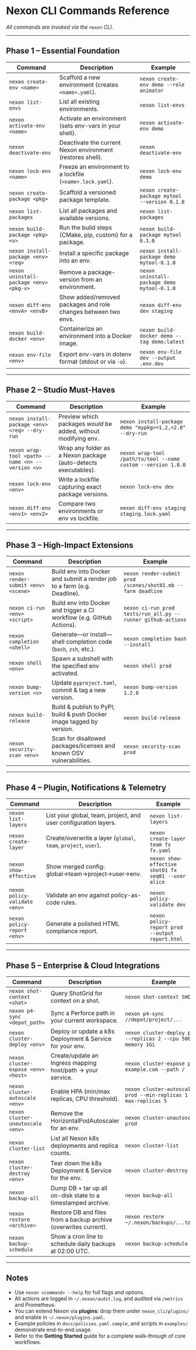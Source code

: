 # Nexon CLI Commands Reference

_All commands are invoked via the `nexon` CLI._

---

## Phase 1 – Essential Foundation

| Command                         | Description                                                        | Example                                                     |
|---------------------------------|--------------------------------------------------------------------|-------------------------------------------------------------|
| `nexon create-env <name>`       | Scaffold a new environment (creates `<name>.yaml`).                | `nexon create-env demo --role animator`                     |
| `nexon list-envs`               | List all existing environments.                                    | `nexon list-envs`                                           |
| `nexon activate-env <name>`     | Activate an environment (sets env-vars in your shell).             | `nexon activate-env demo`                                   |
| `nexon deactivate-env`          | Deactivate the current Nexon environment (restores shell).         | `nexon deactivate-env`                                      |
| `nexon lock-env <name>`         | Freeze an environment to a lockfile (`<name>.lock.yaml`).          | `nexon lock-env demo`                                       |
| `nexon create-package <pkg>`    | Scaffold a versioned package template.                             | `nexon create-package mytool --version 0.1.0`               |
| `nexon list-packages`           | List all packages and available versions.                          | `nexon list-packages`                                       |
| `nexon build-package <pkg> <v>` | Run the build steps (CMake, pip, custom) for a package.            | `nexon build-package mytool 0.1.0`                          |
| `nexon install-package <env> <req>` | Install a specific package into an env.                          | `nexon install-package demo mytool-0.1.0`                   |
| `nexon uninstall-package <env> <pkg-v>` | Remove a package-version from an environment.               | `nexon uninstall-package demo mytool-0.1.0`                 |
| `nexon diff-env <envA> <envB>`  | Show added/removed packages and role changes between two envs.     | `nexon diff-env dev staging`                                |
| `nexon build-docker <env>`      | Containerize an environment into a Docker image.                   | `nexon build-docker demo --tag demo:latest`                 |
| `nexon env-file <env>`          | Export env-vars in dotenv format (stdout or via `-o`).             | `nexon env-file dev --output .env.dev`                      |

---

## Phase 2 – Studio Must-Haves

| Command                                    | Description                                                         | Example                                                              |
|--------------------------------------------|---------------------------------------------------------------------|----------------------------------------------------------------------|
| `nexon install-package <env> <req> --dry-run` | Preview which packages *would* be added, without modifying env.     | `nexon install-package demo "mypkg>=1.2,<2.0" --dry-run`             |
| `nexon wrap-tool <path> --name <n> --version <v>` | Wrap any folder as a Nexon package (auto-detects executables).    | `nexon wrap-tool /path/to/tool --name custom --version 1.0.0`        |
| `nexon lock-env <env>`                     | Write a lockfile capturing exact package versions.                  | `nexon lock-env dev`                                                 |
| `nexon diff-env <env1> <env2>`             | Compare two environments or env vs lockfile.                        | `nexon diff-env staging staging.lock.yaml`                           |

---

## Phase 3 – High-Impact Extensions

| Command                          | Description                                                             | Example                                                           |
|----------------------------------|-------------------------------------------------------------------------|-------------------------------------------------------------------|
| `nexon render-submit <env> <scene>` | Build env into Docker and submit a render job to a farm (e.g. Deadline). | `nexon render-submit prod /scenes/shot01.mb --farm deadline`     |
| `nexon ci-run <env> <script>`    | Build env into Docker and trigger a CI workflow (e.g. GitHub Actions).  | `nexon ci-run prod tests/run_all.py --runner github-actions`      |
| `nexon completion <shell>`       | Generate—or install—shell completion code (`bash`, `zsh`, etc.).        | `nexon completion bash --install`                                 |
| `nexon shell <env>`              | Spawn a subshell with the specified env activated.                     | `nexon shell prod`                                                |
| `nexon bump-version <v>`         | Update `pyproject.toml`, commit & tag a new version.                    | `nexon bump-version 1.2.0`                                        |
| `nexon build-release`            | Build & publish to PyPI; build & push Docker image tagged by version.   | `nexon build-release`                                             |
| `nexon security-scan <env>`      | Scan for disallowed packages/licenses and known OSV vulnerabilities.     | `nexon security-scan prod`                                        |

---

## Phase 4 – Plugin, Notifications & Telemetry

| Command                       | Description                                                       | Example                                              |
|-------------------------------|-------------------------------------------------------------------|------------------------------------------------------|
| `nexon list-layers`           | List your global, team, project, and user configuration layers.   | `nexon list-layers`                                  |
| `nexon create-layer`          | Create/overwrite a layer (`global`, `team`, `project`, `user`).   | `nexon create-layer team fx fx.yaml`                 |
| `nexon show-effective`        | Show merged config: global→team→project→user→env.                 | `nexon show-effective shot01 fx seq01 --user alice` |
| `nexon policy-validate <env>` | Validate an env against policy-as-code rules.                     | `nexon policy-validate dev`                          |
| `nexon policy-report <env>`   | Generate a polished HTML compliance report.                       | `nexon policy-report prod --output report.html`      |

---

## Phase 5 – Enterprise & Cloud Integrations

| Command                              | Description                                                           | Example                                                                  |
|--------------------------------------|-----------------------------------------------------------------------|--------------------------------------------------------------------------|
| `nexon shot-context <shot>`          | Query ShotGrid for context on a shot.                                 | `nexon shot-context SHOT01`                                              |
| `nexon p4-sync <depot_path>`         | Sync a Perforce path in your current workspace.                       | `nexon p4-sync //depot/project/...`                                      |
| `nexon cluster-deploy <env>`         | Deploy or update a k8s Deployment & Service for your env.             | `nexon cluster-deploy prod --replicas 2 --cpu 500m --memory 1Gi`         |
| `nexon cluster-expose <env> <host>`  | Create/update an Ingress mapping host/path → your service.            | `nexon cluster-expose prod example.com --path /`                        |
| `nexon cluster-autoscale <env>`      | Enable HPA (min/max replicas, CPU threshold).                         | `nexon cluster-autoscale prod --min-replicas 1 --max-replicas 5`        |
| `nexon cluster-unautoscale <env>`    | Remove the HorizontalPodAutoscaler for an env.                        | `nexon cluster-unautoscale prod`                                        |
| `nexon cluster-list`                 | List all Nexon k8s deployments and replica counts.                    | `nexon cluster-list`                                                     |
| `nexon cluster-destroy <env>`        | Tear down the k8s Deployment & Service for the env.                   | `nexon cluster-destroy prod`                                             |
| `nexon backup-all`                   | Dump DB + tar up all on-disk state to a timestamped archive.          | `nexon backup-all`                                                       |
| `nexon restore <archive>`            | Restore DB and files from a backup archive (overwrites current).      | `nexon restore ~/.nexon/backups/...tar.gz`                               |
| `nexon backup-schedule`              | Show a cron line to schedule daily backups at 02:00 UTC.              | `nexon backup-schedule`                                                  |

---

## Notes

- Use `nexon <command> --help` for full flags and options.  
- All actions are logged in `~/.nexon/audit.log`, and audited via `/metrics` and Prometheus.  
- You can extend Nexon via **plugins**: drop them under `nexon_cli/plugins/` and enable in `~/.nexon/plugins.yaml`.  
- Example policies in `docs/policies.yaml.sample`, and scripts in `examples/` demonstrate end-to-end usage.  
- Refer to the **Getting Started** guide for a complete walk-through of core workflows.  
